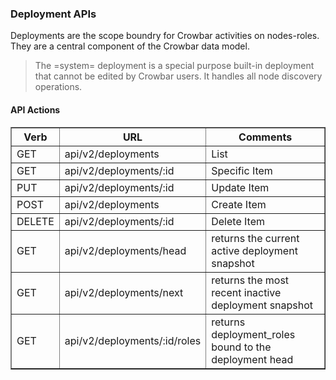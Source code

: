### Deployment  APIs

Deployments are the scope boundry for Crowbar activities on nodes-roles.  They are a central component of the Crowbar data model.

> The =system= deployment is a special purpose built-in deployment that cannot be edited by Crowbar users.  It handles all node discovery operations.

#### API Actions

<table border=1>
<tr><th> Verb </th><th> URL </th><th> Comments </th></tr>
<tr><td> GET  </td>
  <td> api/v2/deployments </td>
  <td> List </td></tr>
<tr><td> GET  </td>
  <td> api/v2/deployments/:id </td>
  <td> Specific Item </td></tr>
<tr><td> PUT  </td>
  <td> api/v2/deployments/:id </td>
  <td> Update Item </td></tr>
<tr><td> POST  </td>
  <td> api/v2/deployments </td>
  <td> Create Item </td></tr>
<tr><td> DELETE  </td>
  <td> api/v2/deployments/:id </td>
  <td> Delete Item </td></tr>
<tr><td> GET  </td>
  <td> api/v2/deployments/head </td>
  <td> returns the current active deployment snapshot </td></tr>
<tr><td> GET  </td>
  <td> api/v2/deployments/next </td>
  <td> returns the most recent inactive deployment snapshot </td></tr>
<tr><td> GET  </td>
  <td> api/v2/deployments/:id/roles </td>
  <td> returns deployment_roles bound to the deployment head </td></tr>

</table>
